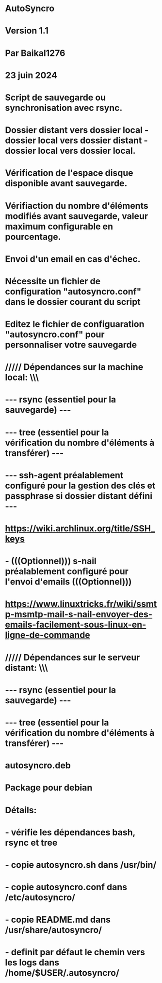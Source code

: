 # AutoSyncro
# Version 1.1
#
# Par Baikal1276
#
# 23 juin 2024
#
# Script de sauvegarde ou synchronisation avec rsync.
# Dossier distant vers dossier local - dossier local vers dossier distant - dossier local vers dossier local.
# Vérification de l'espace disque disponible avant sauvegarde.
# Vérifiaction du nombre d'éléments modifiés avant sauvegarde, valeur maximum configurable en pourcentage.
# Envoi d'un email en cas d'échec.
#
# Nécessite un fichier de configuration "autosyncro.conf" dans le dossier courant du script
# Editez le fichier de configuaration "autosyncro.conf" pour personnaliser votre sauvegarde
#
# ///// Dépendances sur la machine local: \\\\\
#
# --- rsync (essentiel pour la sauvegarde) ---
# --- tree (essentiel pour la vérification du nombre d'éléments à transférer) ---
# --- ssh-agent préalablement configuré pour la gestion des clés et passphrase si dossier distant défini ---
# https://wiki.archlinux.org/title/SSH_keys
# - (((Optionnel))) s-nail préalablement configuré pour l'envoi d'emails (((Optionnel)))
# https://www.linuxtricks.fr/wiki/ssmtp-msmtp-mail-s-nail-envoyer-des-emails-facilement-sous-linux-en-ligne-de-commande
#
# ///// Dépendances sur le serveur distant: \\\\\
#
# --- rsync (essentiel pour la sauvegarde) ---
# --- tree (essentiel pour la vérification du nombre d'éléments à transférer) ---
#
# autosyncro.deb
# Package pour debian
# Détails:
# - vérifie les dépendances bash, rsync et tree
# - copie autosyncro.sh dans /usr/bin/
# - copie autosyncro.conf dans /etc/autosyncro/
# - copie README.md dans /usr/share/autosyncro/
# - definit par défaut le chemin vers les logs dans /home/$USER/.autosyncro/
